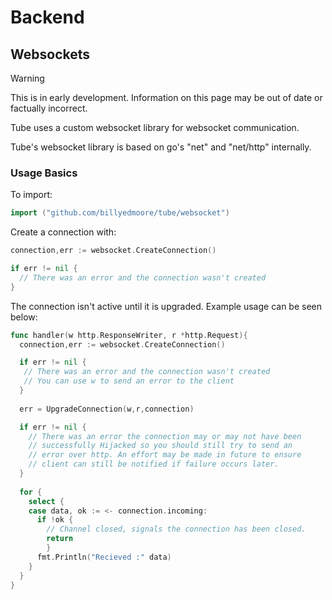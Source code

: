 # Backend

## Websockets

> [!WARNING]
> This is in early development. Information on this page may be out of date or factually incorrect.

Tube uses a custom websocket library for websocket communication.

Tube's websocket library is based on go's "net" and "net/http" internally.

### Usage Basics

To import:

```go
import ("github.com/billyedmoore/tube/websocket")
```

Create a connection with:
```go
connection,err := websocket.CreateConnection()

if err != nil {
  // There was an error and the connection wasn't created
}
```

The connection isn't active until it is upgraded. 
Example usage can be seen below:
```go
func handler(w http.ResponseWriter, r *http.Request){
  connection,err := websocket.CreateConnection()

  if err != nil {
   // There was an error and the connection wasn't created
   // You can use w to send an error to the client
  }
  
  err = UpgradeConnection(w,r,connection)

  if err != nil {
    // There was an error the connection may or may not have been
    // successfully Hijacked so you should still try to send an 
    // error over http. An effort may be made in future to ensure
    // client can still be notified if failure occurs later.
  }
  
  for {
    select {
    case data, ok := <- connection.incoming:
      if !ok {
        // Channel closed, signals the connection has been closed.
        return
        }
      fmt.Println("Recieved :" data)
    }
  }
}

```
